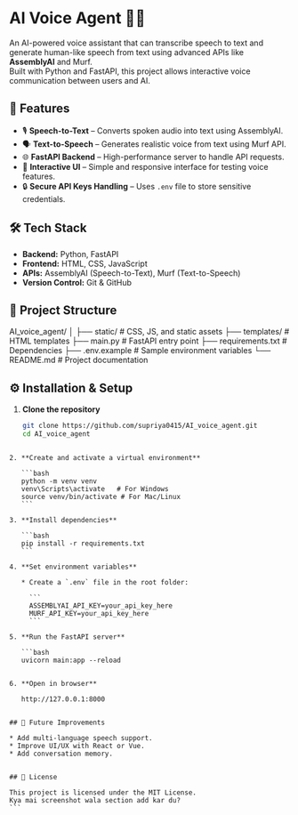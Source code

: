 # AI Voice Agent 🎤🤖

An AI-powered voice assistant that can transcribe speech to text and generate human-like speech from text using advanced APIs like **AssemblyAI** and Murf.  
Built with Python and FastAPI, this project allows interactive voice communication between users and AI.

## 🚀 Features
- 🎙 **Speech-to-Text** – Converts spoken audio into text using AssemblyAI.
- 🗣 **Text-to-Speech** – Generates realistic voice from text using Murf API.
- 🌐 **FastAPI Backend** – High-performance server to handle API requests.
- 📜 **Interactive UI** – Simple and responsive interface for testing voice features.
- 🔒 **Secure API Keys Handling** – Uses `.env` file to store sensitive credentials.

## 🛠 Tech Stack
- **Backend:** Python, FastAPI
- **Frontend:** HTML, CSS, JavaScript
- **APIs:** AssemblyAI (Speech-to-Text), Murf (Text-to-Speech)
- **Version Control:** Git & GitHub

## 📂 Project Structure

AI\_voice\_agent/
│
├── static/         # CSS, JS, and static assets
├── templates/      # HTML templates
├── main.py         # FastAPI entry point
├── requirements.txt # Dependencies
├── .env.example    # Sample environment variables
└── README.md       # Project documentation

## ⚙️ Installation & Setup

1. **Clone the repository**
   ```bash
   git clone https://github.com/supriya0415/AI_voice_agent.git
   cd AI_voice_agent
````

2. **Create and activate a virtual environment**

   ```bash
   python -m venv venv
   venv\Scripts\activate   # For Windows
   source venv/bin/activate # For Mac/Linux
   ```

3. **Install dependencies**

   ```bash
   pip install -r requirements.txt
   ```

4. **Set environment variables**

   * Create a `.env` file in the root folder:

     ```
     ASSEMBLYAI_API_KEY=your_api_key_here
     MURF_API_KEY=your_api_key_here
     ```

5. **Run the FastAPI server**

   ```bash
   uvicorn main:app --reload
  

6. **Open in browser**

   http://127.0.0.1:8000
  

## 🎯 Future Improvements

* Add multi-language speech support.
* Improve UI/UX with React or Vue.
* Add conversation memory.


## 📜 License

This project is licensed under the MIT License.
Kya mai screenshot wala section add kar du?
```
